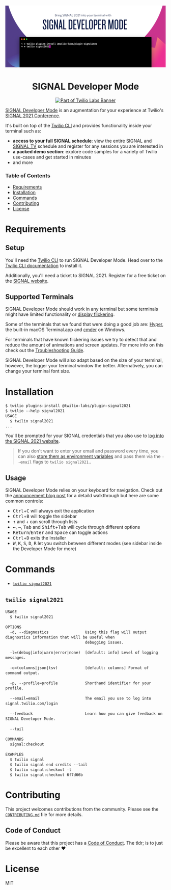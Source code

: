 <p align="center"><img src="assets/signal-developer-mode-header.png" alt=""></p>
<h1 align="center">SIGNAL Developer Mode</h1>
<p align="center"><a href="https://github.com/twilio-labs/about"><img src="https://img.shields.io/static/v1?label=&message=Twilio-Labs&color=F22F46&labelColor=0D122B&logo=twilio&style=for-the-badge" alt="Part of Twilio Labs Banner"></a></p>

[SIGNAL Developer Mode](https://twil.io/signal-developer-mode) is an augmentation for your experience at Twilio's [SIGNAL 2021 Conference](https://signal.twilio.com).

It's built on top of the [Twilio CLI](https://twil.io/cli) and provides functionality inside your terminal such as:
* __access to your full SIGNAL schedule__: view the entire SIGNAL and [SIGNAL TV](https://twitch.tv/twilio) schedule and register for any sessions you are interested in
* __a packed demo section__: explore code samples for a variety of Twilio use-cases and get started in minutes
* and more

### __Table of Contents__

<!-- toc -->
* [Requirements](#requirements)
* [Installation](#installation)
* [Commands](#commands)
* [Contributing](#contributing)
* [License](#license)
<!-- tocstop -->
# Requirements

## Setup

You'll need the [Twilio CLI](https://twil.io/cli) to run SIGNAL Developer Mode. Head over to the [Twilio CLI documentation](https://www.twilio.com/docs/twilio-cli/quickstart) to install it.

Additionally, you'll need a ticket to SIGNAL 2021. Register for a free ticket on the [SIGNAL website](https://signal.twilio.com).

## Supported Terminals

SIGNAL Developer Mode should work in any terminal but some terminals might have limited functionality or [display flickering](https://github.com/vadimdemedes/ink/issues/359). 

Some of the terminals that we found that were doing a good job are: [Hyper](https://hyper.is), the built-in macOS Terminal.app and [cmder](https://cmder.net/) on Windows.

For terminals that have known flickering issues we try to detect that and reduce the amount of animations and screen updates. For more info on this check out the [Troubleshooting Guide](docs/TROUBLESHOOTING.md).

SIGNAL Developer Mode will also adapt based on the size of your terminal, however, the bigger your terminal window the better. Alternatively, you can change your terminal font size.

# Installation

```sh-session
$ twilio plugins:install @twilio-labs/plugin-signal2021
$ twilio --help signal2021
USAGE
  $ twilio signal2021
...
```

You'll be prompted for your SIGNAL credentials that you also use to [log into the SIGNAL 2021 website](https://signal.twilio.com/login).

> If you don't want to enter your email and password every time, you can also [store them as environment variables](https://www.twilio.com/blog/2017/01/how-to-set-environment-variables.html) and pass them via the `--email` flags to `twilio signal2021`..

## Usage

SIGNAL Developer Mode relies on your keyboard for navigation. Check out the [announcement blog post](https://twil.io/signal-developer-mode) for a detaild walkthrough but here are some common controls:
* <kbd>Ctrl</kbd>+<kbd>C</kbd> will always exit the application
* <kbd>Ctrl</kbd>+<kbd>B</kbd> will toggle the sidebar
* <kbd>&uarr;</kbd> and <kbd>&darr;</kbd> can scroll through lists
* <kbd>&larr;</kbd>, <kbd>&rarr;</kbd>, <kbd>Tab</kbd> and <kbd>Shift</kbd>+<kbd>Tab</kbd> will cycle through different options
* <kbd>Return</kbd>/<kbd>Enter</kbd> and <kbd>Space</kbd> can toggle actions
* <kbd>Ctrl</kbd>+<kbd>D</kbd> exits the Installer
* <kbd>W</kbd>, <kbd>K</kbd>, <kbd>S</kbd>, <kbd>D</kbd>, <kbd>R</kbd> let you switch between different modes (see sidebar inside the Developer Mode for more)


# Commands
* [`twilio signal2021`](#twilio-signal2021)

## `twilio signal2021`

```
USAGE
  $ twilio signal2021

OPTIONS
  -d, --diagnostics                Using this flag will output diagnostics information that will be useful when
                                   debugging issues.

  -l=(debug|info|warn|error|none)  [default: info] Level of logging messages.

  -o=(columns|json|tsv)            [default: columns] Format of command output.

  -p, --profile=profile            Shorthand identifier for your profile.

  --email=email                    The email you use to log into signal.twilio.com/login

  --feedback                       Learn how you can give feedback on SIGNAL Developer Mode.

  --tail

COMMANDS
  signal:checkout

EXAMPLES
  $ twilio signal
  $ twilio signal end credits --tail
  $ twilio signal:checkout -l
  $ twilio signal:checkout 6f7d66b 
```

# Contributing

This project welcomes contributions from the community. Please see the [`CONTRIBUTING.md`](docs/CONTRIBUTING.md) file for more details.

## Code of Conduct

Please be aware that this project has a [Code of Conduct](https://github.com/twilio-labs/.github/blob/master/CODE_OF_CONDUCT.md). The tldr; is to just be excellent to each other ❤️

# License

MIT
